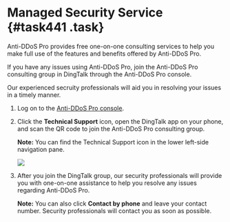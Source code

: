 # Managed Security Service {#task441 .task}

Anti-DDoS Pro provides free one-on-one consulting services to help you make full use of the features and benefits offered by Anti-DDoS Pro.

If you have any issues using Anti-DDoS Pro, join the Anti-DDoS Pro consulting group in DingTalk through the Anti-DDoS Pro console.

Our experienced secruity professionals will aid you in resolving your issues in a timely manner.

1.  Log on to the [Anti-DDoS Pro console](https://yundunnext.console.aliyun.com/?p=ddoscoo&__consolePageCode=ddoscoo). 
2.  Click the **Technical Support** icon, open the DingTalk app on your phone, and scan the QR code to join the Anti-DDoS Pro consulting group. 

    **Note:** You can find the Technical Support icon in the lower left-side navigation pane.

    ![](http://static-aliyun-doc.oss-cn-hangzhou.aliyuncs.com/assets/img/79701/155411485736956_en-US.png)

3.  After you join the DingTalk group, our security professionals will provide you with one-on-one assistance to help you resolve any issues regarding Anti-DDoS Pro. 

    **Note:** You can also click **Contact by phone** and leave your contact number. Security professionals will contact you as soon as possible.


